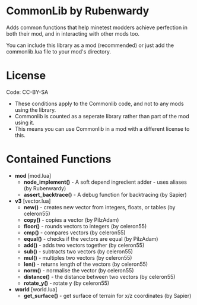 CommonLib by Rubenwardy
=======================

Adds common functions that help minetest modders achieve perfection in both their mod, and in interacting with other mods too.

You can include this library as a mod (recommended) or just add the commonlib.lua file to your mod's directory.

License
=======

Code: CC-BY-SA

* These conditions apply to the Commonlib code, and not to any mods using the library.
* Commonlib is counted as a seperate library rather than part of the mod using it.
* This means you can use Commonlib in a mod with a different license to this.

Contained Functions
===================
* __mod__ [mod.lua]
	* __node_implement()__ - A soft depend ingredient adder - uses aliases (by Rubenwardy)
	* __assert_backtrace()__ - A debug function for backtracing (by Sapier)
* __v3__ [vector.lua]
	* __new()__ - creates new vector from integers, floats, or tables (by celeron55)
	* __copy()__ - copies a vector (by PilzAdam)
	* __floor()__ - rounds vectors to integers (by celeron55)
	* __cmp()__ - compares vectors (by celeron55)
	* __equal()__ - checks if the vectors are equal (by PilzAdam)
	* __add()__ - adds two vectors together (by celeron55)
	* __sub()__ - subtracts two vectors (by celeron55)
	* __mul()__ - multiples two vectors (by celeron55)
	* __len()__ - returns length of the vectors (by celeron55)
	* __norm()__ - normalise the vector (by celeron55)
	* __distance()__ - the distance between two vectors (by celeron55)
	* __rotate_y()__ - rotate y (by celeron55)
* __world__  [world.lua]
	* __get_surface()__ - get surface of terrain for x/z coordinates (by Sapier)